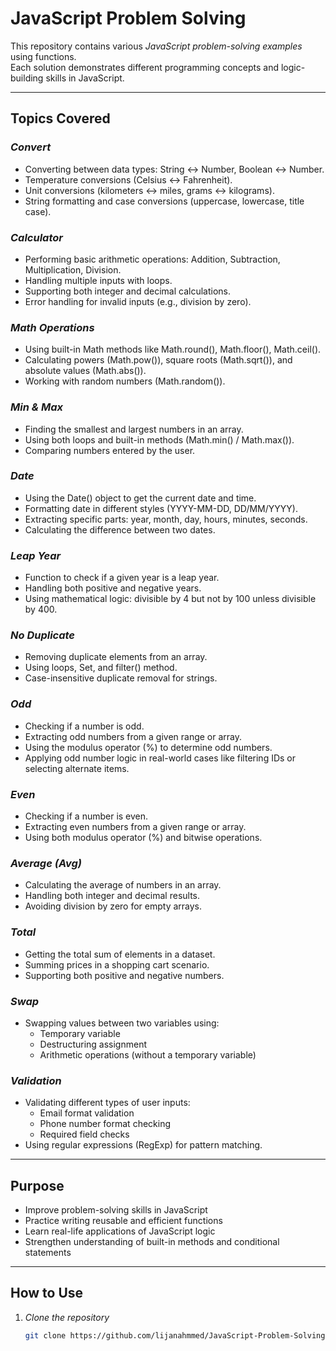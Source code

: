 # JavaScript Problem Solving

This repository contains various *JavaScript problem-solving examples* using functions.  
Each solution demonstrates different programming concepts and logic-building skills in JavaScript.

---

## Topics Covered

### *Convert*
- Converting between data types: String ↔ Number, Boolean ↔ Number.
- Temperature conversions (Celsius ↔ Fahrenheit).
- Unit conversions (kilometers ↔ miles, grams ↔ kilograms).
- String formatting and case conversions (uppercase, lowercase, title case).

### *Calculator*
- Performing basic arithmetic operations: Addition, Subtraction, Multiplication, Division.
- Handling multiple inputs with loops.
- Supporting both integer and decimal calculations.
- Error handling for invalid inputs (e.g., division by zero).

### *Math Operations*
- Using built-in Math methods like Math.round(), Math.floor(), Math.ceil().
- Calculating powers (Math.pow()), square roots (Math.sqrt()), and absolute values (Math.abs()).
- Working with random numbers (Math.random()).

### *Min & Max*
- Finding the smallest and largest numbers in an array.
- Using both loops and built-in methods (Math.min() / Math.max()).
- Comparing numbers entered by the user.

### *Date*
- Using the Date() object to get the current date and time.
- Formatting date in different styles (YYYY-MM-DD, DD/MM/YYYY).
- Extracting specific parts: year, month, day, hours, minutes, seconds.
- Calculating the difference between two dates.

### *Leap Year*
- Function to check if a given year is a leap year.
- Handling both positive and negative years.
- Using mathematical logic: divisible by 4 but not by 100 unless divisible by 400.

### *No Duplicate*
- Removing duplicate elements from an array.
- Using loops, Set, and filter() method.
- Case-insensitive duplicate removal for strings.

### *Odd*
- Checking if a number is odd.
- Extracting odd numbers from a given range or array.
- Using the modulus operator (%) to determine odd numbers.
- Applying odd number logic in real-world cases like filtering IDs or selecting alternate items.

### *Even*
- Checking if a number is even.
- Extracting even numbers from a given range or array.
- Using both modulus operator (%) and bitwise operations.

### *Average (Avg)*
- Calculating the average of numbers in an array.
- Handling both integer and decimal results.
- Avoiding division by zero for empty arrays.

### *Total*
- Getting the total sum of elements in a dataset.
- Summing prices in a shopping cart scenario.
- Supporting both positive and negative numbers.

### *Swap*
- Swapping values between two variables using:
  - Temporary variable
  - Destructuring assignment
  - Arithmetic operations (without a temporary variable)

### *Validation*
- Validating different types of user inputs:
  - Email format validation
  - Phone number format checking
  - Required field checks
- Using regular expressions (RegExp) for pattern matching.

---

## Purpose

- Improve problem-solving skills in JavaScript
- Practice writing reusable and efficient functions
- Learn real-life applications of JavaScript logic
- Strengthen understanding of built-in methods and conditional statements

---

## How to Use

1. *Clone the repository*
   ```bash
   git clone https://github.com/lijanahmmed/JavaScript-Problem-Solving.git